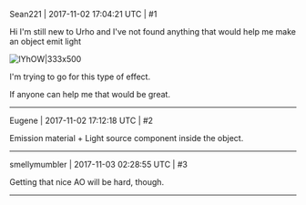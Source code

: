 Sean221 | 2017-11-02 17:04:21 UTC | #1

Hi I'm still new to Urho and I've not found anything that would help me make an object emit light

![lYhOW|333x500](upload://dVudiEtTpxDibq98DNqaJEfDG0i.jpg)

I'm trying to go for this type of effect.

If anyone can help me that would be great.

-------------------------

Eugene | 2017-11-02 17:12:18 UTC | #2

Emission material + Light source component inside the object.

-------------------------

smellymumbler | 2017-11-03 02:28:55 UTC | #3

Getting that nice AO will be hard, though.

-------------------------


